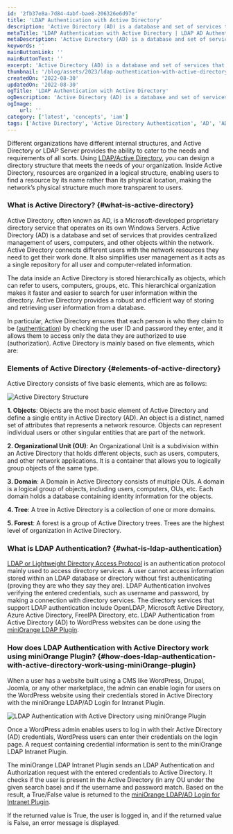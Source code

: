 ```yaml
---
id: '2fb37e8a-7d84-4abf-bae8-206326e6d97e'
title: 'LDAP Authentication with Active Directory'
description: 'Active Directory (AD) is a database and set of services that provides centralized management of users, computers and other objects within the network.'
metaTitle: 'LDAP Authentication with Active Directory | LDAP AD Authentication'
metaDescription: 'Active Directory (AD) is a database and set of services that provides centralized management of users, computers and other objects within the network.'
keywords: ''
mainButtonLink: ''
mainButtonText: ''
excerpt: 'Active Directory (AD) is a database and set of services that provides centralized management of users, computers and other objects within the network.'
thumbnail: '/blog/assets/2023/ldap-authentication-with-active-directory.webp'
createdOn: '2022-08-30'
updatedOn: '2022-08-30'
ogTitle: 'LDAP Authentication with Active Directory'
ogDescription: 'Active Directory (AD) is a database and set of services that provides centralized management of users, computers and other objects within the network.'
ogImage:
    url: ''
category: ['latest', 'concepts', 'iam']
tags: ['Active Directory', 'Active Directory Authentication', 'AD', 'AD Login', 'LDAP Authentication', 'LDAP Integration', 'LDAP Login']
---
```


Different organizations have different internal structures, and Active Directory or LDAP Server provides the ability to cater to the needs and requirements of all sorts. Using [LDAP/Active Directory](https://plugins.miniorange.com/wordpress-ldap-login-intranet-sites), you can design a directory structure that meets the needs of your organization. Inside Active Directory, resources are organized in a logical structure, enabling users to find a resource by its name rather than its physical location, making the network’s physical structure much more transparent to users.

### What is Active Directory? {#what-is-active-directory}

Active Directory, often known as AD, is a Microsoft-developed proprietary directory service that operates on its own Windows Servers. Active Directory (AD) is a database and set of services that provides centralized management of users, computers, and other objects within the network. Active Directory connects different users with the network resources they need to get their work done. It also simplifies user management as it acts as a single repository for all user and computer-related information.

The data inside an Active Directory is stored hierarchically as objects, which can refer to users, computers, groups, etc. This hierarchical organization makes it faster and easier to search for user information within the directory. Active Directory provides a robust and efficient way of storing and retrieving user information from a database.

In particular, Active Directory ensures that each person is who they claim to be ([authentication](https://www.miniorange.com/products/authentication 
)) by checking the user ID and password they enter, and it allows them to access only the data they are authorized to use (authorization). Active Directory is mainly based on five elements, which are:

### Elements of Active Directory {#elements-of-active-directory}

Active Directory consists of five basic elements, which are as follows:

![Active Directory Structure](/blog/assets/2023/ad-structure-elements.webp)

**1. Objects**: Objects are the most basic element of Active Directory and define a single entity in Active Directory (AD). An object is a distinct, named set of attributes that represents a network resource. Objects can represent individual users or other singular entities that are part of the network.

**2. Organizational Unit (OU)**: An Organizational Unit is a subdivision within an Active Directory that holds different objects, such as users, computers, and other network applications. It is a container that allows you to logically group objects of the same type.

**3. Domain**: A Domain in Active Directory consists of multiple OUs. A domain is a logical group of objects, including users, computers, OUs, etc. Each domain holds a database containing identity information for the objects.

**4. Tree**: A tree in Active Directory is a collection of one or more domains.

**5. Forest**: A forest is a group of Active Directory trees. Trees are the highest level of organization in Active Directory.

### What is LDAP Authentication? {#what-is-ldap-authentication}

[LDAP or Lightweight Directory Access Protocol](https://plugins.miniorange.com/guide-to-setup-kerberos-single-sign-sso) is an authentication protocol mainly used to access directory services. A user cannot access information stored within an LDAP database or directory without first authenticating (proving they are who they say they are). LDAP Authentication involves verifying the entered credentials, such as username and password, by making a connection with directory services. The directory services that support LDAP authentication include OpenLDAP, Microsoft Active Directory, Azure Active Directory, FreeIPA Directory, etc. LDAP Authentication from Active Directory (AD) to WordPress websites can be done using the [miniOrange LDAP Plugin](https://plugins.miniorange.com/wordpress-ldap-login-intranet-sites).

### How does LDAP Authentication with Active Directory work using miniOrange Plugin? {#how-does-ldap-authentication-with-active-directory-work-using-miniOrange-plugin}

When a user has a website built using a CMS like WordPress, Drupal, Joomla, or any other marketplace, the admin can enable login for users on the WordPress website using their credentials stored in Active Directory with the miniOrange LDAP/AD Login for Intranet Plugin.

![LDAP Authentication with Active Directory using miniOrange Plugin](/blog/assets/2023/ldap-authentication-with-ad-using-miniOrange-plugin.webp)

Once a WordPress admin enables users to log in with their Active Directory (AD) credentials, WordPress users can enter their credentials on the login page. A request containing credential information is sent to the miniOrange LDAP Intranet Plugin.

The miniOrange LDAP Intranet Plugin sends an LDAP Authentication and Authorization request with the entered credentials to Active Directory. It checks if the user is present in the Active Directory (in any OU under the given search base) and if the username and password match. Based on the result, a True/False value is returned to the [miniOrange LDAP/AD Login for Intranet Plugin](https://plugins.miniorange.com/wordpress-ldap-login-cloud).

If the returned value is True, the user is logged in, and if the returned value is False, an error message is displayed.

